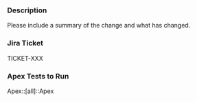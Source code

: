 ### Description

Please include a summary of the change and what has changed.

### Jira Ticket

TICKET-XXX

### Apex Tests to Run

Apex::[all]::Apex